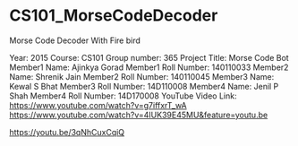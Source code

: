 # CS101_MorseCodeDecoder
Morse Code Decoder With Fire bird

Year: 2015
Course: CS101
Group number: 365
Project Title: Morse Code Bot
Member1 Name: Ajinkya Gorad
Member1 Roll Number: 140110033
Member2 Name: Shrenik Jain
Member2 Roll Number: 140110045
Member3 Name: Kewal S Bhat
Member3 Roll Number: 14D110008
Member4 Name: Jenil P Shah
Member4 Roll Number: 14D170008
YouTube Video Link: 
https://www.youtube.com/watch?v=g7iffxrT_wA
https://www.youtube.com/watch?v=4IUK39E45MU&feature=youtu.be

https://youtu.be/3qNhCuxCqiQ